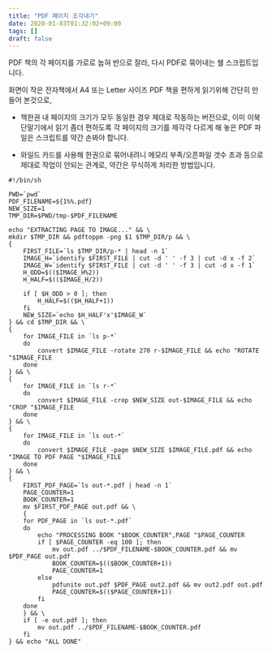 ```yaml
---
title: "PDF 페이지 조각내기"
date: 2020-01-03T01:32:02+09:00
tags: []
draft: false
---
```

PDF 책의 각 페이지를 가로로 눕혀 반으로 잘라, 다시 PDF로 묶어내는 쉘 스크립트입니다.

<!--more-->

화면이 작은 전자책에서 A4 또는 Letter 사이즈 PDF 책을 편하게 읽기위해 간단히 만들어 본것으로,

* 책한권 내 페이지의 크기가 모두 동일한 경우 제대로 작동하는 버전으로, 이미 이북단말기에서 읽기 좀더 편하도록 각 페이지의 크기를 제각각 다르게 해 놓은 PDF 파일은 스크립트를 약간 손봐야 합니다.

* 와일드 카드를 사용해 한권으로 묶어내려니 메모리 부족/오픈파일 갯수 초과 등으로 제대로 작업이 안되는 관계로, 약간은 무식하게 처리한 방법입니다.

~~~
#!/bin/sh

PWD=`pwd`
PDF_FILENAME=${1%%.pdf}
NEW_SIZE=1
TMP_DIR=$PWD/tmp-$PDF_FILENAME

echo "EXTRACTING PAGE TO IMAGE..." && \
mkdir $TMP_DIR && pdftoppm -png $1 $TMP_DIR/p && \
{
	FIRST_FILE=`ls $TMP_DIR/p-* | head -n 1`
	IMAGE_H=`identify $FIRST_FILE | cut -d ' ' -f 3 | cut -d x -f 2`
	IMAGE_W=`identify $FIRST_FILE | cut -d ' ' -f 3 | cut -d x -f 1`
	H_ODD=$(($IMAGE_H%2))
	H_HALF=$(($IMAGE_H/2))

	if [ $H_ODD > 0 ]; then
		H_HALF=$(($H_HALF+1))
	fi
	NEW_SIZE=`echo $H_HALF'x'$IMAGE_W`
} && cd $TMP_DIR && \
{
	for IMAGE_FILE in `ls p-*`
	do
		convert $IMAGE_FILE -rotate 270 r-$IMAGE_FILE && echo "ROTATE "$IMAGE_FILE
	done
} && \
{
	for IMAGE_FILE in `ls r-*`
	do
		convert $IMAGE_FILE -crop $NEW_SIZE out-$IMAGE_FILE && echo "CROP "$IMAGE_FILE
	done
} && \
{
	for IMAGE_FILE in `ls out-*`
	do
		convert $IMAGE_FILE -page $NEW_SIZE $IMAGE_FILE.pdf && echo "IMAGE TO PDF PAGE "$IMAGE_FILE
	done
} && \
{
	FIRST_PDF_PAGE=`ls out-*.pdf | head -n 1`
	PAGE_COUNTER=1
	BOOK_COUNTER=1
	mv $FIRST_PDF_PAGE out.pdf && \
	{
	for PDF_PAGE in `ls out-*.pdf`
	do
		echo "PROCESSING BOOK "$BOOK_COUNTER",PAGE "$PAGE_COUNTER
		if [ $PAGE_COUNTER -eq 100 ]; then
			mv out.pdf ../$PDF_FILENAME-$BOOK_COUNTER.pdf && mv $PDF_PAGE out.pdf
			BOOK_COUNTER=$(($BOOK_COUNTER+1))
			PAGE_COUNTER=1
		else
			pdfunite out.pdf $PDF_PAGE out2.pdf && mv out2.pdf out.pdf
			PAGE_COUNTER=$(($PAGE_COUNTER+1))
		fi
	done
	} && \
	if [ -e out.pdf ]; then
		mv out.pdf ../$PDF_FILENAME-$BOOK_COUNTER.pdf
	fi
} && echo "ALL DONE"
~~~

